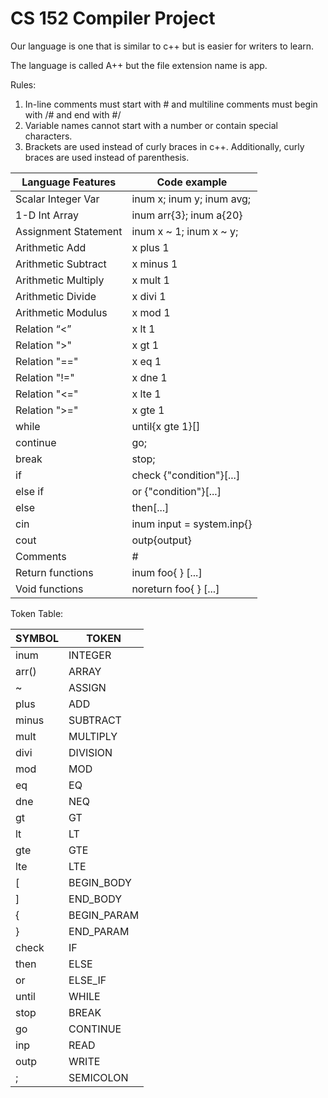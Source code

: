# CS 152 Compiler Project


Our language is one that is similar to c++ but is easier for writers to learn. 

The language is called A++ but the file extension name is app. 

Rules: 
1. In-line comments must start with # and multiline comments must begin with /# and end with #/
2. Variable names cannot start with a number or contain special characters. 
3. Brackets are used instead of curly braces in c++. Additionally, curly braces are used instead of parenthesis. 

|	Language Features |	Code example |
|	----------------- | ------------ |
|	Scalar Integer Var	|	inum x; inum y; inum avg;	|
|	1-D Int Array	|	inum arr{3}; inum a{20}	|
|	Assignment Statement	|	inum x ~ 1; inum x ~ y;	|
|	Arithmetic Add	|	x plus 1	|
|	Arithmetic Subtract	|	x minus 1	|
|	Arithmetic Multiply	|	x mult 1	|
|	Arithmetic Divide	|	x divi 1	|
|	Arithmetic Modulus	|	x mod 1	|
|	Relation “<”	|	x lt 1	|
|	Relation ">"	|	x gt 1	|
|	Relation "=="	|	x eq 1	|
|	Relation "!="	|	x dne 1	|
|	Relation "<="	|	x lte 1	|
|	Relation ">="	|	x gte 1	|
|	while	|	until{x gte 1}[]	|
|	continue	|	go;	|
|	break	|	stop;	|
|	if	|	check {"condition"}[...]	|
|	else if	|	or {"condition"}[...]	|
|	else	|	then[...] |
|	cin	|	inum input = system.inp{}	|
|	cout	|	outp{output}	|
|	Comments	|	#	|
|	Return functions	|	inum foo{ } [...]	|
|	Void functions	|	noreturn foo{ } [...]	|

Token Table: 


| SYMBOL            |     TOKEN    |
|	----------------- | ------------ |
| inum | INTEGER |
| arr() | ARRAY |
| ~ | ASSIGN |
| plus | ADD |
| minus | SUBTRACT |
| mult | MULTIPLY |
| divi | DIVISION |
| mod | MOD |
| eq | EQ |
| dne | NEQ |
| gt | GT |
| lt | LT |
| gte | GTE |
| lte | LTE |
| [ | BEGIN_BODY |
| ] | END_BODY |
| { | BEGIN_PARAM |
| } | END_PARAM |
| check | IF |
| then | ELSE |
| or | ELSE_IF |
| until | WHILE |
| stop | BREAK |
| go | CONTINUE |
| inp | READ | 
| outp | WRITE |
| ; | SEMICOLON |


